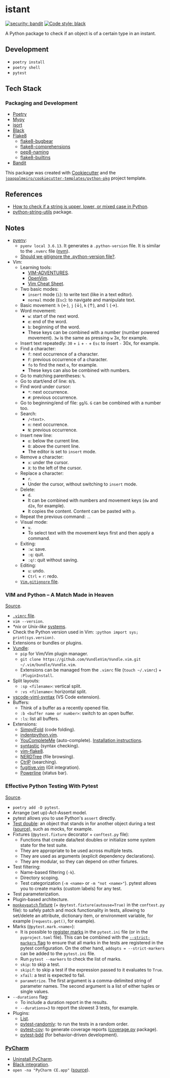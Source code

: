 # istant

[![security: bandit](https://img.shields.io/badge/security-bandit-yellow.svg)](https://github.com/PyCQA/bandit)
[![Code style: black](https://img.shields.io/badge/code%20style-black-000000.svg)](https://github.com/psf/black)

A Python package to check if an object is of a certain type in an instant.

## Development

- `poetry install`
- `poetry shell`
- `pytest`

## Tech Stack

### Packaging and Development

- [Poetry](https://python-poetry.org/)
- [Mypy](http://mypy-lang.org/)
- [isort](https://pycqa.github.io/isort/)
- [Black](https://github.com/psf/black)
- [Flake8](https://flake8.pycqa.org/)
  - [flake8-bugbear](https://github.com/PyCQA/flake8-bugbear)
  - [flake8-comprehensions](https://github.com/adamchainz/flake8-comprehensions)
  - [pep8-naming](https://github.com/PyCQA/pep8-naming)
  - [flake8-builtins](https://github.com/gforcada/flake8-builtins)
- [Bandit](https://bandit.readthedocs.io/)

This package was created with [Cookiecutter](https://github.com/audreyr/cookiecutter) and the [`joaopalmeiro/cookiecutter-templates/python-pkg`](https://github.com/joaopalmeiro/cookiecutter-templates) project template.

## References

- [How to check if a string is upper, lower, or mixed case in Python](kite.com/python/answers/how-to-check-if-a-string-is-upper,-lower,-or-mixed-case-in-python).
- [python-string-utils](https://github.com/daveoncode/python-string-utils) package.

## Notes

- [pyenv](https://github.com/pyenv/pyenv):
  - `pyenv local 3.6.13`. It generates a `.python-version` file. It is similar to the `.nvmrc` file ([nvm](https://github.com/nvm-sh/nvm)).
  - [Should we gitignore the .python-version file?](https://stackoverflow.com/questions/54315206/should-we-gitignore-the-python-version-file).
- Vim:
  - Learning tools:
    - [VIM-ADVENTURES](https://vim-adventures.com/).
    - [OpenVim](https://www.openvim.com/).
    - [Vim Cheat Sheet](https://vim.rtorr.com/).
  - Two basic modes:
    - `insert` mode (`i`): to write text (like in a text editor).
    - `normal` mode (`Esc`): to navigate and manipulate text.
  - Basic movement: `h` (←), `j` (↓), `k` (↑), and `l` (→).
  - Word movement:
    - `w`: start of the next word.
    - `e`: end of the word.
    - `b`: beginning of the word.
    - These keys can be combined with a number (number powered movement). `3w` is the same as pressing `w` 3x, for example.
  - Insert text repeatedly: `30` + `i` + `-` + `Esc` to insert `-` 30x, for example.
  - Find a character:
    - `f`: next occurrence of a character.
    - `F`: previous occurrence of a character.
    - `fo` to find the next `o`, for example.
    - These keys can also be combined with numbers.
  - Go to matching parentheses: `%`.
  - Go to start/end of line: `0`/`$`.
  - Find word under cursor:
    - `*`: next occurrence.
    - `#`: previous occurrence.
  - Go to beginning/end of file: `gg`/`G`. `G` can be combined with a number too.
  - Search:
    - `/<text>`.
    - `n`: next occurrence.
    - `N`: previous occurrence.
  - Insert new line:
    - `o`: below the current line.
    - `O`: above the current line.
    - The editor is set to `insert` mode.
  - Remove a character:
    - `x`: under the cursor.
    - `X`: to the left of the cursor.
  - Replace a character:
    - `r`.
    - Under the cursor, without switching to `insert` mode.
  - Delete:
    - `d`.
    - It can be combined with numbers and movement keys (`dw` and `d2e`, for example).
    - It copies the content. Content can be pasted with `p`.
  - Repeat the previous command: `.`.
  - Visual mode:
    - `v`.
    - To select text with the movement keys first and then apply a command.
  - Exiting:
    - `:w`: save.
    - `:q`: quit.
    - `:q!`: quit without saving.
  - Editing:
    - `u`: undo.
    - `Ctrl` + `r`: redo.
  - [`Vim.gitignore` file](https://github.com/github/gitignore/blob/master/Global/Vim.gitignore).

### VIM and Python – A Match Made in Heaven

[Source](https://realpython.com/vim-and-python-a-match-made-in-heaven/).

- [`.vimrc` file](https://github.com/j1z0/vim-config/blob/master/vimrc).
- `vim --version`.
- _\*nix_ or _Unix-like_ [systems](https://en.wikipedia.org/wiki/Unix-like).
- Check the Python version used in Vim: `:python import sys; print(sys.version)`.
- Extensions or bundles or plugins.
- [Vundle](https://github.com/VundleVim/Vundle.vim):
  - `pip` for Vim/Vim plugin manager.
  - `git clone https://github.com/VundleVim/Vundle.vim.git ~/.vim/bundle/Vundle.vim`.
  - Extensions can be managed from the `.vimrc` file (`touch ~/.vimrc`) + `:PluginInstall`.
- Split layouts:
  - `:sp <filename>`: vertical split.
  - `:vs <filename>`: horizontal split.
- [vscode-viml-syntax](https://marketplace.visualstudio.com/items?itemName=dunstontc.viml) (VS Code extension).
- Buffers:
  - Think of a buffer as a recently opened file.
  - `:b <buffer name or number>`: switch to an open buffer.
  - `:ls`: list all buffers.
- Extensions:
  - [SimpylFold](https://github.com/tmhedberg/SimpylFold) (code folding).
  - [indentpython.vim](https://github.com/vim-scripts/indentpython.vim).
  - [YouCompleteMe](https://github.com/ycm-core/YouCompleteMe) (auto-complete). [Installation instructions](https://github.com/ycm-core/YouCompleteMe#macos).
  - [syntastic](https://github.com/vim-syntastic/syntastic) (syntax checking).
  - [vim-flake8](https://github.com/nvie/vim-flake8).
  - [NERDTree](https://github.com/preservim/nerdtree) (file browsing).
  - [CtrlP](https://github.com/ctrlpvim/ctrlp.vim) (searching).
  - [fugitive.vim](https://github.com/tpope/vim-fugitive) (Git integration).
  - [Powerline](https://github.com/powerline/powerline) (status bar).

### Effective Python Testing With Pytest

[Source](https://realpython.com/pytest-python-testing/).

- `poetry add -D pytest`.
- Arrange (set up)-Act-Assert model.
- pytest allows you to use Python's `assert` directly.
- [Test double](https://en.wikipedia.org/wiki/Test_double): an object that stands in for another object during a test ([source](https://doubles.readthedocs.io/en/latest/terminology.html)), such as mocks, for example.
- Fixtures (`@pytest.fixture` decorator + `conftest.py` file):
  - Functions that create data/test doubles or initialize some system state for the test suite.
  - They are appropriate to be used across multiple tests.
  - They are used as arguments (explicit dependency declarations).
  - They are modular, so they can depend on other fixtures.
- Test filtering:
  - Name-based filtering (`-k`).
  - Directory scoping.
  - Test categorization (`-m <name>` or `-m "not <name>"`). pytest allows you to create marks (custom labels) for any test.
- Test parameterization.
- Plugin-based architecture.
- [`monkeypatch` fixture](https://docs.pytest.org/en/latest/how-to/monkeypatch.html) (+ `@pytest.fixture(autouse=True)` in the `conftest.py` file): to safely patch and mock functionality in tests, allowing to set/delete an attribute, dictionary item, or environment variable, for example (`requests.get()`, for example).
- Marks (`@pytest.mark.<name>`):
  - It is possible to [register marks](https://docs.pytest.org/en/latest/how-to/mark.html#registering-marks) in the `pytest.ini` file (or in the `pyproject.toml` file). This can be combined with the [`--strict-markers` flag](https://docs.pytest.org/en/latest/how-to/mark.html#raising-errors-on-unknown-marks) to ensure that all marks in the tests are registered in the pytest configuration. On the other hand, `addopts = --strict-markers` can be added to the `pytest.ini` file.
  - Run `pytest --markers` to check the list of marks.
  - `skip`: to skip a test.
  - `skipif`: to skip a test if the expression passed to it evaluates to `True`.
  - `xfail`: a test is expected to fail.
  - `parametrize`. The first argument is a comma-delimited string of parameter names. The second argument is a list of either tuples or single values.
- `--durations` flag:
  - To include a duration report in the results.
  - `--durations=3` to report the slowest 3 tests, for example.
- Plugins:
  - [List](https://docs.pytest.org/en/latest/reference/plugin_list.html).
  - [pytest-randomly](https://github.com/pytest-dev/pytest-randomly): to run the tests in a random order.
  - [pytest-cov](https://github.com/pytest-dev/pytest-cov/): to generate coverage reports ([coverage.py](https://github.com/nedbat/coveragepy) package).
  - [pytest-bdd](https://github.com/pytest-dev/pytest-bdd) (for behavior-driven development).

### [PyCharm](https://www.jetbrains.com/pycharm/)

- [Uninstall PyCharm](https://www.jetbrains.com/help/pycharm/uninstall.html#standalone).
- [Black integration](https://black.readthedocs.io/en/stable/integrations/editors.html#pycharm-intellij-idea).
- `open -na "PyCharm CE.app"` ([source](https://www.jetbrains.com/help/pycharm/working-with-the-ide-features-from-command-line.html#standalone)).
